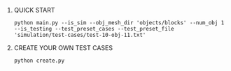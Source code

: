 1. QUICK START
    ```shell
    python main.py --is_sim --obj_mesh_dir 'objects/blocks' --num_obj 1 --is_testing --test_preset_cases --test_preset_file 'simulation/test-cases/test-10-obj-11.txt'
    ```
2. CREATE YOUR OWN TEST CASES
    ```shell
    python create.py 
    ```